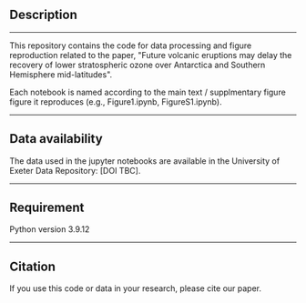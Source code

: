 ## Description
---

This repository contains the code for data processing and figure reproduction related to the paper, "Future volcanic eruptions may delay the recovery of lower stratospheric ozone over Antarctica and Southern Hemisphere mid-latitudes". 

Each notebook is named according to the main text / supplmentary figure figure it reproduces (e.g., Figure1.ipynb, FigureS1.ipynb).

---
## Data availability

The data used in the jupyter notebooks are available in the University of Exeter Data Repository: [DOI TBC].

---
## Requirement

Python version 3.9.12

---
## Citation

If you use this code or data in your research, please cite our paper.

